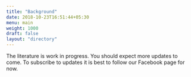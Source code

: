 ```yaml
---
title: "Background"
date: 2018-10-23T16:51:44+05:30
menu: main 
weight: 1000
draft: false 
layout: "directory"
---
```


The literature is work in progress. You should expect more updates to come. To subscribe to updates it is best to follow our Facebook page for now.
